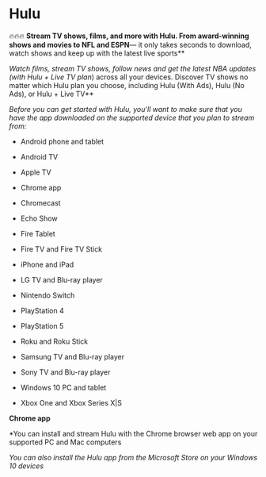 # Hulu

🔥🔥🔥 **Stream TV shows, films, and more with Hulu. From award-winning shows and movies to NFL and ESPN**— it only takes seconds to download, watch shows and keep up with the latest live sports**

*Watch films, stream TV shows, follow news and get the latest NBA updates (with Hulu + Live TV plan*) across all your devices. Discover TV shows no matter which Hulu plan you choose, including Hulu (With Ads), Hulu (No Ads), or Hulu + Live TV**

*Before you can get started with Hulu, you’ll want to make sure that you have the app downloaded on the supported device that you plan to stream from:*

+  Android phone and tablet

+  Android TV

+  Apple TV

+  Chrome app

+  Chromecast

+  Echo Show

+  Fire Tablet

+  Fire TV and Fire TV Stick

+  iPhone and iPad

+  LG TV and Blu-ray player

+  Nintendo Switch

+  PlayStation 4

+  PlayStation 5

+  Roku and Roku Stick

+  Samsung TV and Blu-ray player

+  Sony TV and Blu-ray player

+  Windows 10 PC and tablet

+  Xbox One and Xbox Series X|S

**Chrome app**

*You can install and stream Hulu with the Chrome browser web app on your supported PC and Mac computers

*You can also install the Hulu app from the Microsoft Store on your Windows 10 devices*

